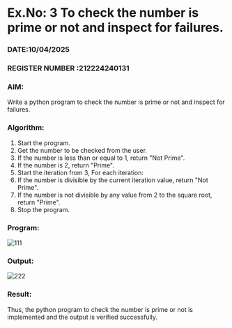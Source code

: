 # Ex.No: 3 To check the number is prime or not and inspect for failures.
 
### DATE:10/04/2025                                                                            
### REGISTER NUMBER :212224240131 
### AIM: 
Write a python program to check the number is prime or not and inspect for failures.
 
### Algorithm:
1. Start the program.
2. Get the number to be checked from the user.
3. If the number is less than or equal to 1, return "Not Prime".
4. If the number is 2, return "Prime".
5. Start the iteration from 3, For each iteration:
6. If the number is divisible by the current iteration value, return "Not Prime".
7. If the number is not divisible by any value from 2 to the square root, return "Prime".
8. Stop the program.

### Program:



![111](https://github.com/user-attachments/assets/c5cac21a-8209-4683-8686-4b93369162dd)










### Output:



![222](https://github.com/user-attachments/assets/42aab1b7-ee8b-4186-bde4-56cd73d3ad92)


### Result:
Thus, the python program to check the number is prime or not is implemented and the output is verified successfully.
